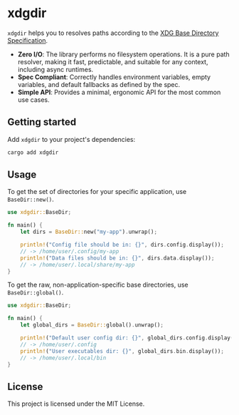 # xdgdir

`xdgdir` helps you to resolves paths according to the
[XDG Base Directory Specification](https://specifications.freedesktop.org/basedir-spec/latest/).

- **Zero I/O**: The library performs no filesystem operations. It is a pure path
  resolver, making it fast, predictable, and suitable for any context, including
  async runtimes.
- **Spec Compliant**: Correctly handles environment variables, empty variables,
  and default fallbacks as defined by the spec.
- **Simple API**: Provides a minimal, ergonomic API for the most common use
  cases.

## Getting started

Add `xdgdir` to your project's dependencies:

```sh
cargo add xdgdir
```

## Usage

To get the set of directories for your specific application, use
`BaseDir::new()`.

```rust
use xdgdir::BaseDir;

fn main() {
    let dirs = BaseDir::new("my-app").unwrap();

    println!("Config file should be in: {}", dirs.config.display());
    // -> /home/user/.config/my-app
    println!("Data files should be in: {}", dirs.data.display());
    // -> /home/user/.local/share/my-app
}
```

To get the raw, non-application-specific base directories, use
`BaseDir::global()`.

```rust
use xdgdir::BaseDir;

fn main() {
    let global_dirs = BaseDir::global().unwrap();

    println!("Default user config dir: {}", global_dirs.config.display());
    // -> /home/user/.config
    println!("User executables dir: {}", global_dirs.bin.display());
    // -> /home/user/.local/bin
}
```

## License

This project is licensed under the MIT License.
